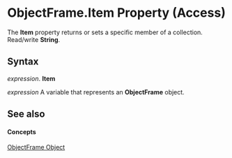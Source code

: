
# ObjectFrame.Item Property (Access)

The  **Item** property returns or sets a specific member of a collection. Read/write **String**.


## Syntax

 _expression_. **Item**

 _expression_ A variable that represents an **ObjectFrame** object.


## See also


#### Concepts


[ObjectFrame Object](0eb85477-58d7-249a-2bf7-f2f3960a45a9.md)
